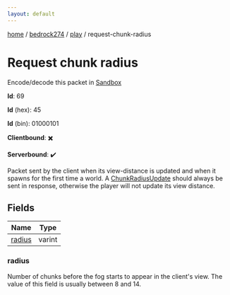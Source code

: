 ```yaml
---
layout: default
---
```


[home](/)  /  [bedrock274](/protocol/bedrock274)  /  [play](/protocol/bedrock274/play)  /  request-chunk-radius

# Request chunk radius

Encode/decode this packet in [Sandbox](../../../sandbox/bedrock274#Play.RequestChunkRadius)

**Id**: 69

**Id** (hex): 45

**Id** (bin): 01000101

**Clientbound**: ✖️

**Serverbound**: ✔️

Packet sent by the client when its view-distance is updated and when it spawns for the first time a world. A [ChunkRadiusUpdate](#play_chunk-radius_update) should always be sent in response, otherwise the player will not update its view distance.

## Fields

Name | Type
---|---
[radius](#radius) | varint

### radius

Number of chunks before the fog starts to appear in the client's view. The value of this field is usually between 8 and 14.
